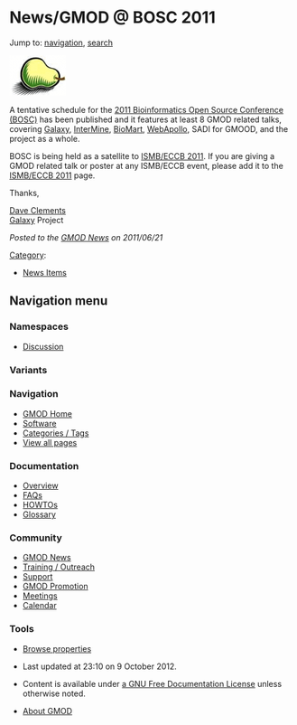 



<span id="top"></span>




# <span dir="auto">News/GMOD @ BOSC 2011</span>






Jump to: [navigation](#mw-navigation), [search](#p-search)




<a href="http://www.open-bio.org/wiki/BOSC_2011" rel="nofollow"
title="GMOD @ BOSC 2011"><img
src="https://raw.githubusercontent.com/GMOD/gmod.github.io/main/mediawiki/images/thumb/a/ad/BoscPear.png/100px-BoscPear.png"
srcset="https://raw.githubusercontent.com/GMOD/gmod.github.io/main/mediawiki/images/thumb/a/ad/BoscPear.png/150px-BoscPear.png 1.5x, https://raw.githubusercontent.com/GMOD/gmod.github.io/main/mediawiki/images/a/ad/BoscPear.png 2x"
width="100" height="71" alt="GMOD @ BOSC 2011" /></a>



A tentative schedule for the
<a href="http://www.open-bio.org/wiki/BOSC_2011" class="external text"
rel="nofollow">2011 Bioinformatics Open Source Conference (BOSC)</a> has
been published and it features at least 8 GMOD related talks, covering
[Galaxy](../Galaxy.1 "Galaxy"), [InterMine](../InterMine "InterMine"),
[BioMart](../BioMart "BioMart"),
[WebApollo](../WebApollo.1 "WebApollo"), SADI for GMOOD, and the project
as a whole.

BOSC is being held as a satellite to [ISMB/ECCB
2011](../ISMB/ECCB_2011 "ISMB/ECCB 2011"). If you are giving a GMOD
related talk or poster at any ISMB/ECCB event, please add it to the
[ISMB/ECCB 2011](../ISMB/ECCB_2011 "ISMB/ECCB 2011") page.

Thanks,

[Dave Clements](../User%3AClements "User%3AClements")  
[Galaxy](../Galaxy.1 "Galaxy") Project

  



*Posted to the [GMOD News](../GMOD_News "GMOD News") on 2011/06/21*






[Category](../Special%3ACategories "Special%3ACategories"):

- [News Items](../Category%3ANews_Items "Category%3ANews Items")






## Navigation menu



### Namespaces


- <span id="ca-talk"><a
  href="http://gmod.org/mediawiki/index.php?title=Talk:News/GMOD_@_BOSC_2011&amp;action=edit&amp;redlink=1"
  accesskey="t"
  title="Discussion about the content page [t]">Discussion</a></span>


### 

### Variants[](#)








<a href="../Main_Page"
style="background-image: url(../../images/GMOD-cogs.png);"
title="Visit the main page"></a>


### Navigation



- <span id="n-GMOD-Home">[GMOD Home](../Main_Page)</span>
- <span id="n-Software">[Software](../GMOD_Components)</span>
- <span id="n-Categories-.2F-Tags">[Categories /
  Tags](../Categories)</span>
- <span id="n-View-all-pages">[View all
  pages](../Special:AllPages)</span>




### Documentation



- <span id="n-Overview">[Overview](../Overview)</span>
- <span id="n-FAQs">[FAQs](../Category%3AFAQ)</span>
- <span id="n-HOWTOs">[HOWTOs](../Category%3AHOWTO)</span>
- <span id="n-Glossary">[Glossary](../Glossary)</span>




### Community



- <span id="n-GMOD-News">[GMOD News](../GMOD_News)</span>
- <span id="n-Training-.2F-Outreach">[Training /
  Outreach](../Training_and_Outreach)</span>
- <span id="n-Support">[Support](../Support)</span>
- <span id="n-GMOD-Promotion">[GMOD Promotion](../GMOD_Promotion)</span>
- <span id="n-Meetings">[Meetings](../Meetings)</span>
- <span id="n-Calendar">[Calendar](../Calendar)</span>




### Tools

- <span id="t-smwbrowselink"><a href="../Special%3ABrowse/News-2FGMOD_@_BOSC_2011"
  rel="smw-browse">Browse properties</a></span>



- <span id="footer-info-lastmod">Last updated at 23:10 on 9 October
  2012.</span>
<!-- - <span id="footer-info-viewcount">9,132 page views.</span> -->
- <span id="footer-info-copyright">Content is available under
  <a href="http://www.gnu.org/licenses/fdl-1.3.html" class="external"
  rel="nofollow">a GNU Free Documentation License</a> unless otherwise
  noted.</span>

<!-- -->

- <span id="footer-places-about">[About
  GMOD](../GMOD%3AAbout "GMOD%3AAbout")</span>

<!-- -->




